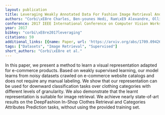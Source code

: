 ```yaml
---
layout: publication
title: Leveraging Weakly Annotated Data For Fashion Image Retrieval And Label Prediction
authors: "Corbi\xE8re Charles, Ben-younes Hedi, Ram\xE9 Alexandre, Ollion Charles"
conference: 2017 IEEE International Conference on Computer Vision Workshops (ICCVW)
year: 2017
bibkey: "corbi\xE8re2017leveraging"
citations: 59
additional_links: [{name: Paper, url: 'https://arxiv.org/abs/1709.09426'}]
tags: ["Datasets", "Image Retrieval", "Supervised"]
short_authors: "Corbi\xE8re et al."
---
```

In this paper, we present a method to learn a visual representation adapted
for e-commerce products. Based on weakly supervised learning, our model learns
from noisy datasets crawled on e-commerce website catalogs and does not require
any manual labeling. We show that our representation can be used for downward
classification tasks over clothing categories with different levels of
granularity. We also demonstrate that the learnt representation is suitable for
image retrieval. We achieve nearly state-of-art results on the DeepFashion
In-Shop Clothes Retrieval and Categories Attributes Prediction tasks, without
using the provided training set.
